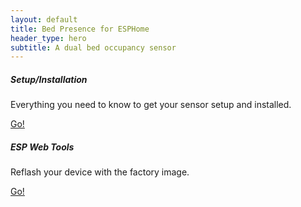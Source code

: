 ```yaml
---
layout: default
title: Bed Presence for ESPHome
header_type: hero
subtitle: A dual bed occupancy sensor
---
```


<div class="row">
    <div class="col-lg-4">
        <div class="card text-left border-primary h-100">
            <!-- <div class="card-header">Setup/Installation</div> -->
            <div class="card-body">
                <h5 class="card-title">Setup/Installation</h5>
                <p class="card-text">Everything you need to know to get your sensor setup and installed.</p>
                <a href="{% link bed-presence-mk1/getting-started.md%}" class="btn btn-outline-warning stretched-link">Go!</a>
            </div>
        </div>
    </div>
    <!-- <div class="col-lg-4"> -->
    <!--     <div class="card text-left border-primary h-100"> -->
    <!--         <div class="card-body"> -->
    <!--             <h5 class="card-title">Sensor Details</h5> -->
    <!--             <p class="card-text">Get details about what each sensor value means.</p> -->
    <!--             <a href="{% link bed-presence-mk1/sensors.md%}" class="btn btn-outline-warning stretched-link">Go!</a> -->
    <!--         </div> -->
    <!--     </div> -->
    <!-- </div> -->
    <div class="col-lg-4">
        <div class="card text-left border-primary h-100">
            <div class="card-body">
                <h5 class="card-title">ESP Web Tools</h5>
                <p class="card-text">Reflash your device with the factory image.</p>
                <a href="{% link bed-presence-mk1/webtools.md%}" class="btn btn-outline-warning stretched-link">Go!</a>
            </div>
        </div>
    </div>
</div>


